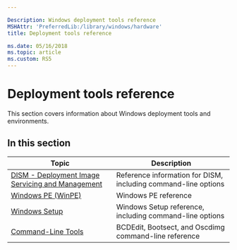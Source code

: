 ```yaml
---

Description: Windows deployment tools reference
MSHAttr: 'PreferredLib:/library/windows/hardware'
title: Deployment tools reference

ms.date: 05/16/2018
ms.topic: article
ms.custom: RS5
---
```


# Deployment tools reference

This section covers information about Windows deployment tools and environments.

## In this section

| Topic | Description |
|  --- | ---  |
| [DISM - Deployment Image Servicing and Management](dism---deployment-image-servicing-and-management-technical-reference-for-windows.md) | Reference information for DISM, including command-line options |
| [Windows PE (WinPE)](winpe-intro.md) | Windows PE reference |
| [Windows Setup](windows-setup-technical-reference.md) | Windows Setup reference, including command-line options |
| [Command-Line Tools](windows-deployment-command-line-tools-reference.md) | BCDEdit, Bootsect, and Oscdimg command-line reference |

